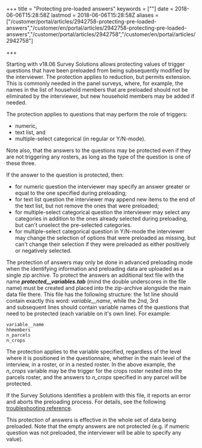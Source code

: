 ﻿+++
title = "Protecting pre-loaded answers"
keywords = [""]
date = 2018-06-06T15:28:58Z
lastmod = 2018-06-06T15:28:58Z
aliases = ["/customer/portal/articles/2942758-protecting-pre-loaded-answers","/customer/en/portal/articles/2942758-protecting-pre-loaded-answers","/customer/portal/articles/2942758","/customer/en/portal/articles/2942758"]

+++

Starting with v18.06 Survey Solutions allows protecting values of
trigger questions that have been preloaded from being subsequently
modified by the interviewer. The protection applies to reduction, but
permits extension. This is commonly needed in the panel surveys, where,
for example, the names in the list of household members that are
preloaded should not be eliminated by the interviewer, but new household
members may be added if needed.  
  
The protection applies to questions that may perform the role of
triggers: 

-   numeric, 
-   text list, and 
-   multiple-select categorical (in regular or Y/N-mode). 

Note also, that the answers to the questions may be protected even if
they are not triggering any rosters, as long as the type of the question
is one of these three.  
  
If the answer to the question is protected, then:

-   for numeric question the interviewer may specify an answer greater
    or equal to the one specified during preloading;
-   for text list question the interviewer may append new items to the
    end of the text list, but not remove the ones that were preloaded;
-   for multiple-select categorical question the interviewer may select
    any categories in addition to the ones already selected during
    preloading, but can't unselect the pre-selected categories.
-   for multiple-select categorical question in Y/N-mode the interviewer
    may change the selection of options that were preloaded as missing,
    but can't change their selection if they were preloaded as either
    positively or negatively selected.

The protection of answers may only be done in advanced preloading mode
when the identifying information and preloading data are uploaded as a
single zip archive. To protect the answers an additional text file with
the name ***protected\_\_variables.tab*** (mind the double underscores
in the file name) must be created and placed into the zip-archive
alongside the main data file there. This file has the following
structure: the 1st line should contain exactly this word:
*variable\_\_name*, while the 2nd, 3rd and subsequent lines should
contain variable names of the questions that need to be protected (each
variable on it's own line). For example:

    variable__name
    hhmembers
    n_parcels
    n_crops

The protection applies to the variable specified, regardless of the
level where it is positioned in the questionnaire, whether in the main
level of the interview, in a roster, or in a nested roster. In the above
example, the *n\_crops* variable may be the trigger for the crops roster
nested into the parcels roster, and the answers to *n\_crops* specified
in any parcel will be protected.  
  
If the Survey Solutions identifies a problem with this file, it reports
an error and aborts the preloading process. For details, see the
following [troubleshooting
reference](/headquarters/errors-in-user-supplied-files-for-preloading).  
  
This protection of answers is effective in the whole set of data being
preloaded. Note that the empty answers are not protected (e.g. if
numeric question was not preloaded, the interviewer will be able to
specify any value).
